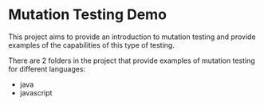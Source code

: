 # Mutation Testing Demo

This project aims to provide an introduction to mutation testing and provide examples of the capabilities of this type of testing.

There are 2 folders in the project that provide examples of mutation testing for different languages:
* java
* javascript
